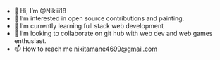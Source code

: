 - 👋 Hi, I’m @Nikiii18
- 👀 I’m interested in open source contributions and painting. 
- 🌱 I’m currently learning full stack web development 
- 💞️ I’m looking to collaborate on git hub with web dev and web games enthusiast.
- 📫 How to reach me nikitamane4699@gmail.com

<!---
Nikiii18/Nikiii18 is a ✨ special ✨ repository because its `README.md` (this file) appears on your GitHub profile.
You can click the Preview link to take a look at your changes.
--->
